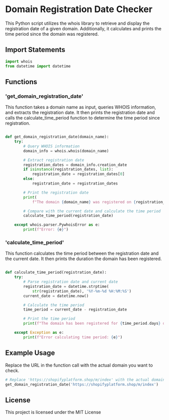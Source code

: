 # Domain Registration Date Checker
This Python script utilizes the whois library to retrieve and display the registration date of a given domain. Additionally, it calculates and prints the time period since the domain was registered.

## Import Statements
```python
import whois
from datetime import datetime
```
## Functions
### 'get_domain_registration_date'
This function takes a domain name as input, queries WHOIS information, and extracts the registration date. It then prints the registration date and calls the calculate_time_period function to determine the time period since registration.

```python

def get_domain_registration_date(domain_name):
    try:
        # Query WHOIS information
        domain_info = whois.whois(domain_name)

        # Extract registration date
        registration_dates = domain_info.creation_date
        if isinstance(registration_dates, list):
            registration_date = registration_dates[0]
        else:
            registration_date = registration_dates

        # Print the registration date
        print(
            f"The domain {domain_name} was registered on {registration_date}")

        # Compare with the current date and calculate the time period
        calculate_time_period(registration_date)

    except whois.parser.PywhoisError as e:
        print(f"Error: {e}")
```
### 'calculate_time_period'
This function calculates the time period between the registration date and the current date. It then prints the duration the domain has been registered.

```python

def calculate_time_period(registration_date):
    try:
        # Parse registration date and current date
        registration_date = datetime.strptime(
            str(registration_date), '%Y-%m-%d %H:%M:%S')
        current_date = datetime.now()

        # Calculate the time period
        time_period = current_date - registration_date

        # Print the time period
        print(f"The domain has been registered for {time_period.days} days.")

    except Exception as e:
        print(f"Error calculating time period: {e}")
```
## Example Usage
Replace the URL in the function call with the actual domain you want to check.

```python
# Replace 'https://shopifyplatform.shop/m/index' with the actual domain you want to check
get_domain_registration_date('https://shopifyplatform.shop/m/index')
```
## License
This project is licensed under the MIT License
